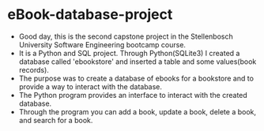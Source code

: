 # eBook-database-project
- Good day, this is the second capstone project in the Stellenbosch University Software Engineering bootcamp course.
- It is a Python and SQL project. Through Python(SQLite3) I created a database called 'ebookstore' and inserted a table and some values(book records).
- The purpose was to create a database of ebooks for a bookstore and to provide a way to interact with the database.
- The Python program provides an interface to interact with the created database.
- Through the program you can add a book, update a book, delete a book, and search for a book.

